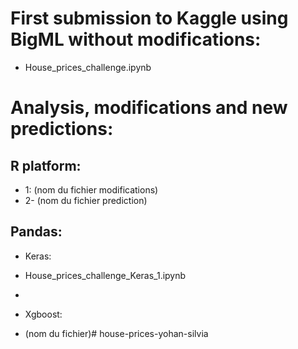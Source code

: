 # First submission to Kaggle using BigML without modifications:
 
 * House_prices_challenge.ipynb


# Analysis, modifications and new predictions:

## R platform:

 * 1: (nom du fichier modifications)
 * 2- (nom du fichier prediction)

## Pandas:

 * Keras:
  * House_prices_challenge_Keras_1.ipynb
  * 

 * Xgboost:
  * (nom du fichier)# house-prices-yohan-silvia
